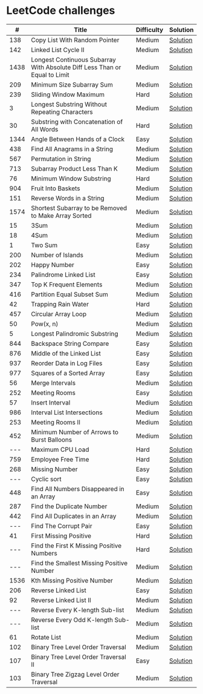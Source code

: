# LeetCode challenges


\# | Title | Difficulty | Solution
---|---|---|---
138 | Copy List With Random Pointer | Medium | [Solution](src/138-copy-list-with-random-pointer/main.cpp)
142 | Linked List Cycle II | Medium | [Solution](src/142-linked-list-cycle-2/main.cpp)
1438 | Longest Continuous Subarray With Absolute Diff Less Than or Equal to Limit | Medium | [Solution](src/1438-longest-continuous-subarray-with-absolute-diff-less-than-or-equal-to-limit/main.cpp)
209 | Minimum Size Subarray Sum | Medium | [Solution](src/209-minimum-size-subarray-sum/main.cpp)
239 | Sliding Window Maximum | Hard | [Solution](src/239-sliding-window-maximum/main.cpp)
3 | Longest Substring Without Repeating Characters | Medium | [Solution](src/3-longest-substring-without-repeating-characters/main.cpp)
30 | Substring with Concatenation of All Words | Hard | [Solution](src/30-substring-with-concatenation-of-all-words/main.cpp)
1344 | Angle Between Hands of a Clock | Easy | [Solution](src/1344-angle-between-hands-of-a-clock/main.cpp)
438 | Find All Anagrams in a String | Medium | [Solution](src/438-find-all-anagrams-in-a-string/main.cpp)
567 | Permutation in String | Medium | [Solution](src/567-permutation-in-string/main.cpp)
713 | Subarray Product Less Than K | Medium | [Solution](src/713-subarray-product-less-than-k/main.cpp)
76 | Minimum Window Substring | Hard | [Solution](src/76-minimum-window-substring/main.cpp)
904 | Fruit Into Baskets | Medium | [Solution](src/904-fruits-into-baskets/main.cpp)
151 | Reverse Words in a String | Medium | [Solution](src/151-reverse-words-in-a-string/main.cpp)
1574 | Shortest Subarray to be Removed to Make Array Sorted | Medium | [Solution](src/1574-shortest-subarray-to-be-removed-to-make-array-sorted/main.cpp)
15 | 3Sum | Medium | [Solution](src/15-three-sum-to-zero/main.cpp)
18 | 4Sum | Medium | [Solution](src/18-4sum/main.cpp)
1 | Two Sum | Easy | [Solution](src/1-two-sum/main.cpp)
200 | Number of Islands | Medium | [Solution](src/200-number-of-islands/main.cpp)
202 | Happy Number | Easy | [Solution](src/202-happy-number/main.cpp)
234 | Palindrome Linked List | Easy | [Solution](src/234-palindrome-linked-list/main.cpp)
347 | Top K Frequent Elements | Medium | [Solution](src/347-top-k-frequent-elements/main.cpp)
416 | Partition Equal Subset Sum | Medium | [Solution](src/416-partition-equal-subset-sum/main.cpp)
42 | Trapping Rain Water | Hard | [Solution](src/42-trapping-rain-water/main.cpp)
457 | Circular Array Loop | Medium | [Solution](src/457-circular-array-loop/main.cpp)
50 | Pow(x, n) | Medium | [Solution](src/50-pow-x-to-n/main.cpp)
5 | Longest Palindromic Substring | Medium | [Solution](src/5-longest-palindromic-substring/main.cpp)
844 | Backspace String Compare | Easy | [Solution](src/844-backspace-string-compare/main.cpp)
876 | Middle of the Linked List | Easy | [Solution](src/876-middle-of-the-linked-list/main.cpp)
937 | Reorder Data in Log Files | Easy | [Solution](src/937-reorder-data-in-log-files/main.cpp)
977 | Squares of a Sorted Array | Easy | [Solution](src/977-squares-of-a-sorted-array/main.cpp)
56 | Merge Intervals | Medium | [Solution](src/56-merge-intervals/main.cpp)
252 | Meeting Rooms | Easy | [Solution](src/252-meeting-rooms/main.cpp)
57 | Insert Interval | Medium | [Solution](src/57-insert-interval/main.cpp)
986 | Interval List Intersections | Medium | [Solution](src/986-interval-list-intersections/main.cpp)
253 | Meeting Rooms II | Medium | [Solution](src/253-meeting-rooms2/main.cpp)
452 | Minimum Number of Arrows to Burst Balloons | Medium | [Solution](src/452-minimum-number-of-arrows-to-burst-balloons/main.cpp)
--- | Maximum CPU Load | Hard | [Solution](src/maximum-cpu-load/main.cpp)
759 | Employee Free Time | Hard | [Solution](src/759-employee-free-time/main.cpp)
268 | Missing Number | Easy | [Solution](src/268-missing-number/main.cpp)
--- | Cyclic sort | Easy | [Solution](src/cyclic-sort/main.cpp)
448 | Find All Numbers Disappeared in an Array | Easy | [Solution](src/448-find-all-numbers-disappeared-in-an-array/main.cpp)
287 | Find the Duplicate Number | Medium | [Solution](src/287-find-duplicate-number/main.cpp)
442 | Find All Duplicates in an Array | Medium | [Solution](src/442-find-all-duplicates-in-an-array/main.cpp)
--- | Find The Corrupt Pair | Easy | [Solution](src/find-the-corrupt-pair/main.cpp)
41 | First Missing Positive | Hard | [Solution](src/41-first-missing-positive/main.cpp)
--- | Find the First K Missing Positive Numbers | Hard | [Solution](src/find-the-first-k-missing-positive-numbers/main.cpp)
--- | Find the Smallest Missing Positive Number | Medium | [Solution](src/find-the-smallest-missing-positive-number/main.cpp)
1536 | Kth Missing Positive Number | Medium | [Solution](src/1539-kth-missing-positive-number/main.cpp)
206 | Reverse Linked List | Easy | [Solution](src/206-reverse-linked-list/main.cpp)
92 | Reverse Linked List II | Medium | [Solution](src/92-reverse-linked-list-ii/main.cpp)
--- | Reverse Every K-length Sub-list | Medium | [Solution](src/reverse-every-k-length-sublist/main.cpp)
--- | Reverse Every Odd K-length Sub-list | Medium | [Solution](src/reverse-every-odd-k-length-sublist/main.cpp)
61 | Rotate List | Medium | [Solution](src/61-rotate-list/main.cpp)
102 | Binary Tree Level Order Traversal | Medium | [Solution](src/102-binary-tree-level-order-traversal/main.cpp)
107 | Binary Tree Level Order Traversal II | Easy | [Solution](src/107-binary-tree-level-order-traversal-ii/main.cpp)
103 | Binary Tree Zigzag Level Order Traversal | Medium | [Solution](src/107-binary-tree-level-order-traversal-ii/main.cpp)
